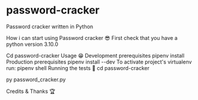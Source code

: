 # password-cracker
Password cracker written in Python

How i can start using Password cracker 😎
First check that you have a python version 3.10.0

Cd password-cracker
Usage 😁
Development prerequisites
pipenv install
Production prerequisites
pipenv install --dev
To activate project's virtualenv run:
pipenv shell
Running the tests 🥱
cd password-cracker

py password_cracker.py

Credits & Thanks 🏆

